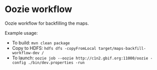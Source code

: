 # Oozie workflow

Oozie workflow for backfilling the maps.

Example usage:

 - To build: ```mvn clean package```
 - Copy to HDFS: ```hdfs dfs -copyFromLocal target/maps-backfill-workflow-dev /```
 - To launch: ```oozie job --oozie http://c1n2.gbif.org:11000/oozie -config ./bin/dev.properties -run```
